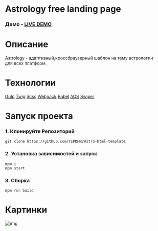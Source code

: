 # Astrology free landing page

### Демо - [LIVE DEMO](https://tipdmr.github.io/Astro-html-template/)

# Описание
Astrology - адаптивный,кроссбраузерный  шаблон на тему астрологии для всех платформ. 

# Технологии
[Gulp](https://gulpjs.com/) [Twig](https://github.com/twigjs/twig.js?tab=readme-ov-file/) [Scss](https://sass-scss.ru/) [Webpack](https://webpack.js.org/) [Babel](https://babeljs.io/) [AOS](https://michalsnik.github.io/aos/) [Swiper](https://swiperjs.com/)

# Запуск проекта
### 1. Клонируйте Репозиторий
```shell
git clone https://github.com/TIPDMR/Astro-html-template
```

### 2. Установка зависимостей и запуск
```shell
npm i
npm start
```

### 3. Сборка
```shell
npm run build
```

# Картинки
![img](./screen/desktop.png)
